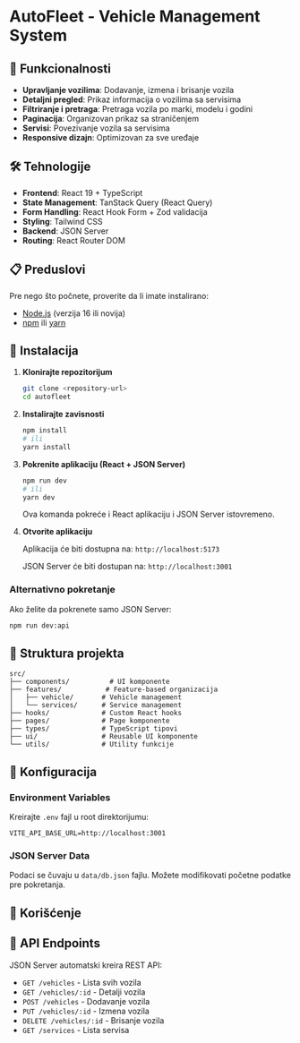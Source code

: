 # AutoFleet - Vehicle Management System

## 🚀 Funkcionalnosti

- **Upravljanje vozilima**: Dodavanje, izmena i brisanje vozila
- **Detaljni pregled**: Prikaz informacija o vozilima sa servisima
- **Filtriranje i pretraga**: Pretraga vozila po marki, modelu i godini
- **Paginacija**: Organizovan prikaz sa straničenjem
- **Servisi**: Povezivanje vozila sa servisima
- **Responsive dizajn**: Optimizovan za sve uređaje

## 🛠️ Tehnologije

- **Frontend**: React 19 + TypeScript
- **State Management**: TanStack Query (React Query)
- **Form Handling**: React Hook Form + Zod validacija
- **Styling**: Tailwind CSS
- **Backend**: JSON Server
- **Routing**: React Router DOM

## 📋 Preduslovi

Pre nego što počnete, proverite da li imate instalirano:

- [Node.js](https://nodejs.org/) (verzija 16 ili novija)
- [npm](https://www.npmjs.com/) ili [yarn](https://yarnpkg.com/)

## 🚀 Instalacija

1. **Klonirajte repozitorijum**

   ```bash
   git clone <repository-url>
   cd autofleet
   ```

2. **Instalirajte zavisnosti**

   ```bash
   npm install
   # ili
   yarn install
   ```

3. **Pokrenite aplikaciju (React + JSON Server)**

   ```bash
   npm run dev
   # ili
   yarn dev
   ```

   Ova komanda pokreće i React aplikaciju i JSON Server istovremeno.

4. **Otvorite aplikaciju**

   Aplikacija će biti dostupna na: `http://localhost:5173`

   JSON Server će biti dostupan na: `http://localhost:3001`

### Alternativno pokretanje

Ako želite da pokrenete samo JSON Server:

```bash
npm run dev:api
```

## 📁 Struktura projekta

```
src/
├── components/          # UI komponente
├── features/           # Feature-based organizacija
│   ├── vehicle/       # Vehicle management
│   └── services/      # Service management
├── hooks/             # Custom React hooks
├── pages/             # Page komponente
├── types/             # TypeScript tipovi
├── ui/                # Reusable UI komponente
└── utils/             # Utility funkcije
```

## 🔧 Konfiguracija

### Environment Variables

Kreirajte `.env` fajl u root direktorijumu:

```env
VITE_API_BASE_URL=http://localhost:3001
```

### JSON Server Data

Podaci se čuvaju u `data/db.json` fajlu. Možete modifikovati početne podatke pre pokretanja.

## 📖 Korišćenje

## 📝 API Endpoints

JSON Server automatski kreira REST API:

- `GET /vehicles` - Lista svih vozila
- `GET /vehicles/:id` - Detalji vozila
- `POST /vehicles` - Dodavanje vozila
- `PUT /vehicles/:id` - Izmena vozila
- `DELETE /vehicles/:id` - Brisanje vozila
- `GET /services` - Lista servisa
